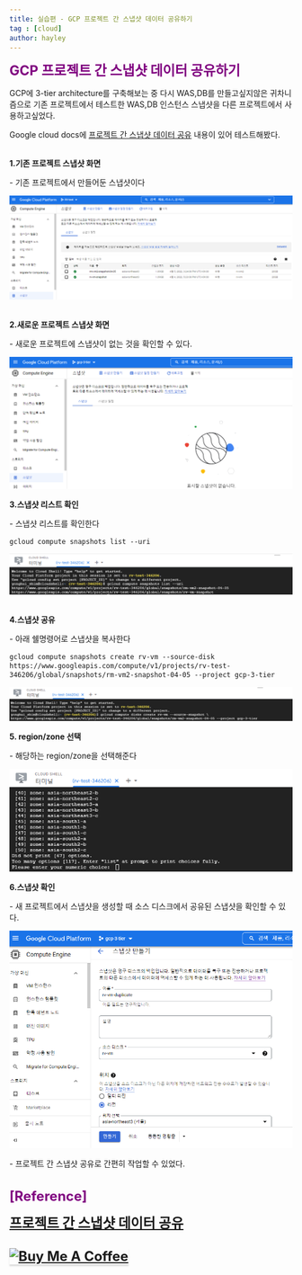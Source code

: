 ```yaml
---
title: 실습편 - GCP 프로젝트 간 스냅샷 데이터 공유하기
tag : [cloud]
author: hayley
---
```


<font size="5" color="purple"><b>GCP 프로젝트 간 스냅샷 데이터 공유하기</b></font>
<p>GCP에 3-tier architecture를 구축해보는 중 다시 WAS,DB를 만들고싶지않은 귀차니즘으로 기존 프로젝트에서 테스트한 WAS,DB 인스턴스 스냅샷을 다른 프로젝트에서 사용하고싶었다.
<p>Google cloud docs에 <a href="https://cloud.google.com/compute/docs/disks/create-snapshots?hl=ko">프로젝트 간 스냅샷 데이터 공유</a> 내용이 있어 테스트해봤다.  
<br>  
<br> 
<p><b>1.기존 프로젝트 스냅샷 화면 </b>  
<p>- 기존 프로젝트에서 만들어둔 스냅샷이다 
<p><img src="https://github.com/hayleyshim/hayleyshim.github.io/blob/master/assets/images/projects/snapshot1.png?raw=true">         
<br>
<br>  
<p><b>2.새로운 프로젝트 스냅샷 화면</b>  
<p>- 새로운 프로젝트에 스냅샷이 없는 것을 확인할 수 있다.
<p><img src="https://github.com/hayleyshim/hayleyshim.github.io/blob/master/assets/images/projects/snapshot2.png?raw=true">         
<br>
<p><b>3.스냅샷 리스트 확인</b>  
<p>- 스냅샷 리스트를 확인한다  
<p><pre><code>gcloud compute snapshots list --uri</code></pre>
<p><img src="https://github.com/hayleyshim/hayleyshim.github.io/blob/master/assets/images/projects/snapshot3.png?raw=true">       
<br>
<br>  
<p><b>4.스냅샷 공유</b>
<p>- 아래 쉘명령어로 스냅샷을 복사한다
<p><pre><code>gcloud compute snapshots create rv-vm --source-disk https://www.googleapis.com/compute/v1/projects/rv-test-346206/global/snapshots/rm-vm2-snapshot-04-05 --project gcp-3-tier</code></pre>
<p><img src="https://github.com/hayleyshim/hayleyshim.github.io/blob/master/assets/images/projects/snapshot4.png?raw=true">       
<br>    
<p><b>5. region/zone 선택 </b> 
<p>- 해당하는 region/zone을 선택해준다  
<p><img src="https://github.com/hayleyshim/hayleyshim.github.io/blob/master/assets/images/projects/snapshot5.png?raw=true">      
<br>
<p><b>6.스냅샷 확인 </b> 
<p>- 새 프로젝트에서 스냅샷을 생성할 때 소스 디스크에서 공유된 스냅샷을 확인할 수 있다.  
<p><img src="https://github.com/hayleyshim/hayleyshim.github.io/blob/master/assets/images/projects/snapshot6.png?raw=true">       
<br>
<p>- 프로젝트 간 스냅샷 공유로 간편히 작업할 수 있었다.
<br>
<br>
<br> <font size="5" color="purple"><b>[Reference]
<p><a href="https://cloud.google.com/compute/docs/disks/create-snapshots?hl=ko">프로젝트 간 스냅샷 데이터 공유</a>  
<br>
<br>  
<a href="https://www.buymeacoffee.com/yhshim17" target="_blank"><img src="https://www.buymeacoffee.com/assets/img/custom_images/orange_img.png" alt="Buy Me A Coffee" style="height: 41px !important;width: 174px !important;box-shadow: 0px 3px 2px 0px rgba(190, 190, 190, 0.5) !important;-webkit-box-shadow: 0px 3px 2px 0px rgba(190, 190, 190, 0.5) !important;" ></a>



